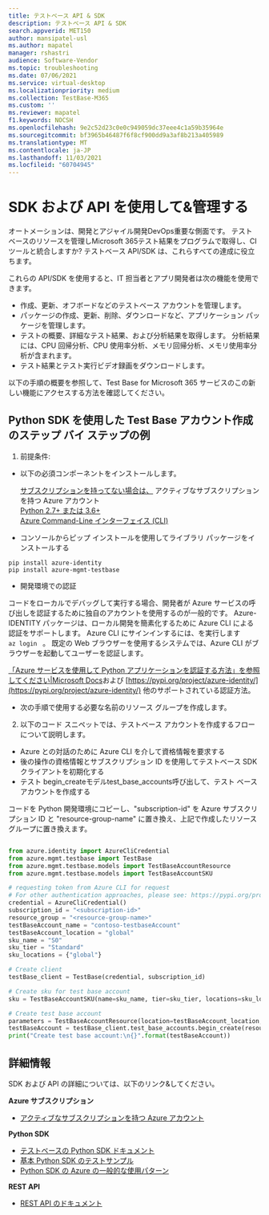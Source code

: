 ```yaml
---
title: テストベース API & SDK
description: テストベース API & SDK
search.appverid: MET150
author: mansipatel-usl
ms.author: mapatel
manager: rshastri
audience: Software-Vendor
ms.topic: troubleshooting
ms.date: 07/06/2021
ms.service: virtual-desktop
ms.localizationpriority: medium
ms.collection: TestBase-M365
ms.custom: ''
ms.reviewer: mapatel
f1.keywords: NOCSH
ms.openlocfilehash: 9e2c52d23c0e0c949059dc37eee4c1a59b35964e
ms.sourcegitcommit: bf3965b46487f6f8cf900dd9a3af8b213a405989
ms.translationtype: MT
ms.contentlocale: ja-JP
ms.lasthandoff: 11/03/2021
ms.locfileid: "60704945"
---
```

# <a name="manage-your-resource-with-sdk--apis"></a>SDK および API を使用して&管理する
オートメーションは、開発とアジャイル開発DevOps重要な側面です。 テスト ベースのリソースを管理しMicrosoft 365テスト結果をプログラムで取得し、CI ツールと統合しますか? テストベース API/SDK は、これらすべての達成に役立ちます。 

これらの API/SDK を使用すると、IT 担当者とアプリ開発者は次の機能を使用できます。 
- 作成、更新、オフボードなどのテストベース アカウントを管理します。 
- パッケージの作成、更新、削除、ダウンロードなど、アプリケーション パッケージを管理します。 
- テストの概要、詳細なテスト結果、および分析結果を取得します。 分析結果には、CPU 回帰分析、CPU 使用率分析、メモリ回帰分析、メモリ使用率分析が含まれます。 
- テスト結果とテスト実行ビデオ録画をダウンロードします。  

以下の手順の概要を参照して、Test Base for Microsoft 365 サービスのこの新しい機能にアクセスする方法を確認してください。

## <a name="a-step-by-step-example-of-test-base-account-creation-by-using-python-sdk"></a>Python SDK を使用した Test Base アカウント作成のステップ バイ ステップの例

1. 前提条件: 

- 以下の必須コンポーネントをインストールします。 

    [サブスクリプションを持ってない場合は、](https://azure.microsoft.com/free/?utm_source=campaign&utm_campaign=python-dev-center&mktingSource=environment-setup) アクティブなサブスクリプションを持つ Azure アカウント<br>
    [Python 2.7+ または 3.6+](https://www.python.org/downloads)<br>
    [Azure Command-Line インターフェイス (CLI)](/cli/azure/install-azure-cli) <br>

- コンソールからピップ インストールを使用してライブラリ パッケージをインストールする 

```
pip install azure-identity 
pip install azure-mgmt-testbase  
```

- 開発環境での認証 

コードをローカルでデバッグして実行する場合、開発者が Azure サービスの呼び出しを認証するために独自のアカウントを使用するのが一般的です。 Azure-IDENTITY パッケージは、ローカル開発を簡素化するために Azure CLI による認証をサポートします。 Azure CLI にサインインするには、を実行します ```az login ``` 。 既定の Web ブラウザーを使用するシステムでは、Azure CLI がブラウザーを起動してユーザーを認証します。 

[「Azure サービスを使用して Python アプリケーションを認証する方法」を参照してください|Microsoft Docs](/azure/developer/python/azure-sdk-authenticate)および [https://pypi.org/project/azure-identity/](https://pypi.org/project/azure-identity/) 他のサポートされている認証方法。 

 - 次の手順で使用する必要な名前のリソース グループを作成します。 

2. 以下のコード スニペットでは、テストベース アカウントを作成するフローについて説明します。 

- Azure との対話のために Azure CLI を介して資格情報を要求する 
- 後の操作の資格情報とサブスクリプション ID を使用してテストベース SDK クライアントを初期化する 
- テスト begin_createモデルtest_base_accounts呼び出して、テスト ベース アカウントを作成する 

コードを Python 開発環境にコピーし、"subscription-id" を Azure サブスクリプション ID と "resource-group-name" に置き換え、上記で作成したリソース グループに置き換えます。 

 
```python

from azure.identity import AzureCliCredential
from azure.mgmt.testbase import TestBase
from azure.mgmt.testbase.models import TestBaseAccountResource
from azure.mgmt.testbase.models import TestBaseAccountSKU

# requesting token from Azure CLI for request
# For other authentication approaches, please see: https://pypi.org/project/azure-identity/
credential = AzureCliCredential()
subscription_id = "<subscription-id>"
resource_group = "<resource-group-name>"
testBaseAccount_name = "contoso-testbaseAccount"
testBaseAccount_location = "global"
sku_name = "S0"
sku_tier = "Standard"
sku_locations = {"global"}

# Create client
testBase_client = TestBase(credential, subscription_id)

# Create sku for test base account
sku = TestBaseAccountSKU(name=sku_name, tier=sku_tier, locations=sku_locations)

# Create test base account
parameters = TestBaseAccountResource(location=testBaseAccount_location, sku=sku)
testBaseAccount = testBase_client.test_base_accounts.begin_create(resource_group, testBaseAccount_name, parameters).result()
print("Create test base account:\n{}".format(testBaseAccount))

```


## <a name="learn-more"></a>詳細情報 

SDK および API の詳細については、以下のリンク&してください。 

**Azure サブスクリプション** 

- [アクティブなサブスクリプションを持つ Azure アカウント](https://azure.microsoft.com/free/?utm_source=campaign&utm_campaign=python-dev-center&mktingSource=environment-setup) 

**Python SDK** 

- [テストベースの Python SDK ドキュメント](/python/api/overview/azure/mgmt-testbase-readme?view=azure-python-preview)
- [基本 Python SDK のテストサンプル](https://aka.ms/testbase-sample-py) 
- [Python SDK の Azure の一般的な使用パターン](/azure/developer/python/azure-sdk-overview#provision-and-manage-azure-resources-with-management-libraries) 

**REST API**  

- [REST API のドキュメント](https://aka.ms/testbase-api)  
